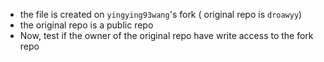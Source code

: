 * the file is created on `yingying93wang`'s fork ( original repo is `droawyy`)
* the original repo is a public repo
* Now, test if the owner of the original repo have write access to the fork repo
